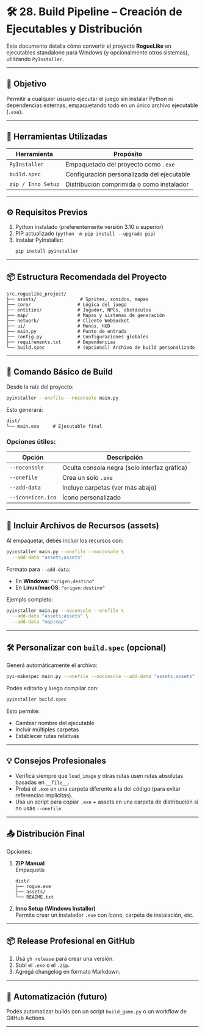 # 🛠️ 28. Build Pipeline – Creación de Ejecutables y Distribución

Este documento detalla cómo convertir el proyecto **RogueLike** en ejecutables standalone para Windows (y opcionalmente otros sistemas), utilizando `PyInstaller`.

---

## 🎯 Objetivo

Permitir a cualquier usuario ejecutar el juego sin instalar Python ni dependencias externas, empaquetando todo en un único archivo ejecutable (`.exe`).

---

## 🧰 Herramientas Utilizadas

| Herramienta     | Propósito                                        |
|-----------------|--------------------------------------------------|
| `PyInstaller`   | Empaquetado del proyecto como `.exe`             |
| `build.spec`    | Configuración personalizada del ejecutable       |
| `zip / Inno Setup` | Distribución comprimida o como instalador      |

---

## ⚙️ Requisitos Previos

1. Python instalado (preferentemente versión 3.10 o superior)
2. PIP actualizado (`python -m pip install --upgrade pip`)
3. Instalar PyInstaller:
   ```bash
   pip install pyinstaller
   ```

---

## 📦 Estructura Recomendada del Proyecto

```
src.roguelike_project/
├── assets/                # Sprites, sonidos, mapas
├── core/                 # Lógica del juego
├── entities/             # Jugador, NPCs, obstáculos
├── map/                  # Mapas y sistemas de generación
├── network/              # Cliente WebSocket
├── ui/                   # Menús, HUD
├── main.py               # Punto de entrada
├── config.py             # Configuraciones globales
├── requirements.txt      # Dependencias
└── build.spec            # (opcional) Archivo de build personalizado
```

---

## 🔨 Comando Básico de Build

Desde la raíz del proyecto:

```bash
pyinstaller --onefile --noconsole main.py
```

Esto generará:

```
dist/
└── main.exe     # Ejecutable final
```

### Opciones útiles:

| Opción            | Descripción                                  |
|-------------------|----------------------------------------------|
| `--noconsole`     | Oculta consola negra (solo interfaz gráfica) |
| `--onefile`       | Crea un solo `.exe`                          |
| `--add-data`      | Incluye carpetas (ver más abajo)             |
| `--icon=icon.ico` | Ícono personalizado                          |

---

## 🧳 Incluir Archivos de Recursos (assets)

Al empaquetar, debés incluir los recursos con:

```bash
pyinstaller main.py --onefile --noconsole \
  --add-data "assets;assets"
```

Formato para `--add-data`:

- En **Windows**: `"origen;destino"`
- En **Linux/macOS**: `"origen:destino"`

Ejemplo completo:

```bash
pyinstaller main.py --noconsole --onefile \
  --add-data "assets;assets" \
  --add-data "map;map"
```

---

## 🛠️ Personalizar con `build.spec` (opcional)

Generá automáticamente el archivo:

```bash
pyi-makespec main.py --onefile --noconsole --add-data "assets;assets"
```

Podés editarlo y luego compilar con:

```bash
pyinstaller build.spec
```

Esto permite:

- Cambiar nombre del ejecutable
- Incluir múltiples carpetas
- Establecer rutas relativas

---

## 💡 Consejos Profesionales

- Verificá siempre que `load_image` y otras rutas usen rutas absolutas basadas en `__file__`.
- Probá el `.exe` en una carpeta diferente a la del código (para evitar referencias implícitas).
- Usá un script para copiar `.exe` + assets en una carpeta de distribución si no usás `--onefile`.

---

## 📤 Distribución Final

Opciones:

1. **ZIP Manual**  
   Empaquetá:
   ```
   dist/
   ├── rogue.exe
   ├── assets/
   └── README.txt
   ```

2. **Inno Setup (Windows Installer)**  
   Permite crear un instalador `.exe` con ícono, carpeta de instalación, etc.

---

## 📦 Release Profesional en GitHub

1. Usá `gh release` para crear una versión.
2. Subí el `.exe` o el `.zip`.
3. Agregá changelog en formato Markdown.

---

## 🔄 Automatización (futuro)

Podés automatizar builds con un script `build_game.py` o un workflow de GitHub Actions.

---